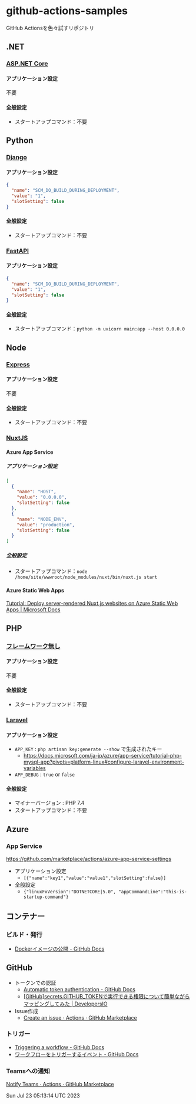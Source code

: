 # github-actions-samples
GitHub Actionsを色々試すリポジトリ

## .NET

### [ASP.NET Core](dotnet/aspnetcore/)

#### アプリケーション設定
不要

#### 全般設定
- スタートアップコマンド：不要

## Python

### [Django](python/django/)

#### アプリケーション設定
```json
{
  "name": "SCM_DO_BUILD_DURING_DEPLOYMENT",
  "value": "1",
  "slotSetting": false
}
```

#### 全般設定
- スタートアップコマンド：不要

### [FastAPI](python/fastapi/)

#### アプリケーション設定
```json
{
  "name": "SCM_DO_BUILD_DURING_DEPLOYMENT",
  "value": "1",
  "slotSetting": false
}
```

#### 全般設定
- スタートアップコマンド：`python -m uvicorn main:app --host 0.0.0.0`

## Node

### [Express](nodejs/express/)

#### アプリケーション設定
不要

#### 全般設定
- スタートアップコマンド：不要

### [NuxtJS](nodejs/nuxtjs/)

#### Azure App Service

##### アプリケーション設定
```json
[
  {
    "name": "HOST",
    "value": "0.0.0.0",
    "slotSetting": false
  },
  {
    "name": "NODE_ENV",
    "value": "production",
    "slotSetting": false
  }
]
```

##### 全般設定
- スタートアップコマンド：`node /home/site/wwwroot/node_modules/nuxt/bin/nuxt.js start`

#### Azure Static Web Apps
[Tutorial: Deploy server-rendered Nuxt.js websites on Azure Static Web Apps | Microsoft Docs](https://docs.microsoft.com/en-us/azure/static-web-apps/deploy-nuxtjs?WT.mc_id=AZ-MVP-5002209)

## PHP

### [フレームワーク無し](php/simple/)

#### アプリケーション設定
不要

#### 全般設定
- スタートアップコマンド：不要

### [Laravel](php/laravel)

#### アプリケーション設定
- `APP_KEY` : `php artisan key:generate --show` で生成されたキー
  - https://docs.microsoft.com/ja-jp/azure/app-service/tutorial-php-mysql-app?pivots=platform-linux#configure-laravel-environment-variables
- `APP_DEBUG` : `true` or `false`

#### 全般設定
- マイナーバージョン : PHP 7.4
- スタートアップコマンド：不要

## Azure

### App Service
https://github.com/marketplace/actions/azure-app-service-settings

- アプリケーション設定
  - `[{"name":"key1","value":"value1","slotSetting":false}]`
- 全般設定
  - `{"linuxFxVersion":"DOTNETCORE|5.0", "appCommandLine":"this-is-startup-command"}`

## コンテナー

### ビルド・発行
- [Dockerイメージの公開 - GitHub Docs](https://docs.github.com/ja/actions/publishing-packages/publishing-docker-images)

## GitHub

- トークンでの認証
  - [Automatic token authentication - GitHub Docs](https://docs.github.com/en/actions/security-guides/automatic-token-authentication)
  - [\[GitHub\]secrets.GITHUB_TOKENで実行できる権限について簡単ながらマッピングしてみた | DevelopersIO](https://dev.classmethod.jp/articles/mapping-secrets-github-token/)
- Issue作成
  - [Create an issue · Actions · GitHub Marketplace](https://github.com/marketplace/actions/create-an-issue)

### トリガー
- [Triggering a workflow - GitHub Docs](https://docs.github.com/ja/actions/using-workflows/triggering-a-workflow)
- [ワークフローをトリガーするイベント - GitHub Docs](https://docs.github.com/ja/actions/using-workflows/events-that-trigger-workflows#issues)

### Teamsへの通知
[Notify Teams · Actions · GitHub Marketplace](https://github.com/marketplace/actions/notify-teams)


Sun Jul 23 05:13:14 UTC 2023

